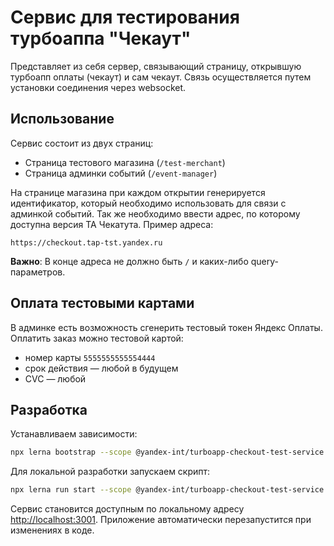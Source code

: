 # Сервис для тестирования турбоаппа "Чекаут"

Представляет из себя сервер, связывающий страницу, открывшую турбоапп оплаты (чекаут)
и сам чекаут. Связь осуществляется путем установки соединения через websocket.

## Использование

Сервис состоит из двух страниц:
- Страница тестового магазина (`/test-merchant`)
- Страница админки событий (`/event-manager`)

На странице магазина при каждом открытии генерируется идентификатор, который необходимо использовать для связи
с админкой событий. Так же необходимо ввести адрес, по которому доступна версия ТА Чекатута.
Пример адреса:

```text
https://checkout.tap-tst.yandex.ru
```

**Важно**: В конце адреса не должно быть `/` и каких-либо query-параметров.

## Оплата тестовыми картами

В админке есть возможность сгенерить тестовый токен Яндекс Оплаты. Оплатить заказ можно тестовой картой:
* номер карты `5555555555554444`
* срок действия — любой в будущем
* CVC — любой

## Разработка

Устанавливаем зависимости:
```bash
npx lerna bootstrap --scope @yandex-int/turboapp-checkout-test-service --include-filtered-dependencies
```

Для локальной разработки запускаем скрипт:
```bash
npx lerna run start --scope @yandex-int/turboapp-checkout-test-service --stream
```

Сервис становится доступным по локальному адресу [http://localhost:3001](http://localhost:3001).
Приложение автоматически перезапустится при изменениях в коде.
